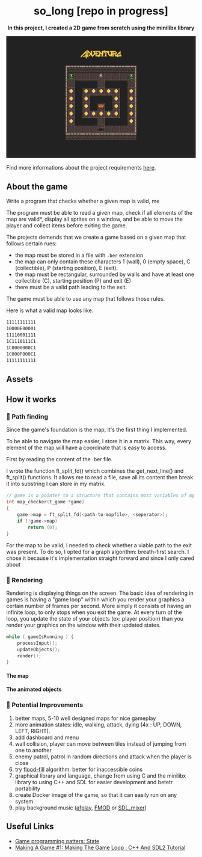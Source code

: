 <h1 align="center">so_long [repo in progress]</h1>
<p align="center">
	<b>In this project, I created a 2D game from scratch using the minilibx library</b>
</p>


![game preview](./documentation/preview.png)

Find more informations about the project requirements [here](./documentation/project_requirements.pdf).

## About the game <a name="about"></a>

Write a program that checks whether a given map is valid, me

The program must be able to read a given map, check if all elements of the map are valid*, display all sprites on a window, and be able to move the player and collect items before exiting the game.

The projects demends that we create a game based on a given map that follows certain rues:
- the map must be stored in a file with <code>.ber</code> extension
- the map can only contain these characters 1 (wall), 0 (empty space), C (collectible), P (starting position), E (exit).
- the map must be rectangular, surrounded by walls and have at least one collectible (C), starting position (P) and exit (E)
- there must be a valid path leading to the exit.

The game must be able to use any map that follows those rules.

Here is what a valid map looks like.

```bash
11111111111
10000E00001
11110001111
1C1110111C1
1C0000000C1
1C000P000C1
11111111111
```

## Assets

## How it works

### 📍 Path finding
Since the game's foundation is the map, it's the first thing I implemented.

To be able to navigate the map easier, I store it in a matrix. This way, every element of the map will have a coordinate that is easy to access.

First by reading the content of the .ber file. 

I wrote the function ft_split_fd() which combines the get_next_line() and ft_split() functions. It allows me to read a file, save all its content then break it into substring I can store in my matrix.

```C
// game is a pointer to a structure that contains most variables of my game
int	map_checker(t_game *game)
{
	game->map = ft_split_fd(<path-to-mapfile>, <seperator>);
	if (!game->map)
		return (0);
}
```

For the map to be valid, I needed to check whether a viable path to the exit was present.
To do so, I opted for a graph algorithm: breath-first search. I chose it because it's implementation straight forward and since I only cared about 
### 🎥 Rendering
Rendering is displaying things on the screen. The basic idea of rendering in games is	 having a "game loop" within which you render your graphics a certain number of frames per second. More simply it consists of having an infinite loop, to only stops when you exit the game. At every turn of the loop, you update the state of your objects (ex: player position) than you render your graphics on the window with their updated states. 
```C
while ( gameIsRunning ) {
	processInput();
	updateObjects();
	render();
}

```
#### The map
#### The animated objects

### 🧩 Potential Improvements
1. better maps, 5-10 well designed maps for nice gameplay
2. more animation states: idle, walking, attack, dying (4x : UP, DOWN, LEFT, RIGHT).
3. add dashboard and menu 
4. wall collision, player can move between tiles instead of jumping from one to another
5. enemy patrol, patrol in random directions and attack when the player is close
6. try [flood-fill](https://en.wikipedia.org/wiki/Flood_fill) algorithm. better for inaccessible coins
7. graphical library and language, change from using C and the minilibx library to using C++ and SDL for easier development and betetr portability
8. create Docker image of the game, so that it can easily run on any system
9. play background music ([afplay](https://ss64.com/osx/afplay.html), [FMOD](https://stackoverflow.com/questions/428884/how-to-play-mp3-files-in-c) or [SDL_mixer](https://lazyfoo.net/tutorials/SDL/21_sound_effects_and_music/index.php))

## Useful Links
- [Game programming patters: State](https://gameprogrammingpatterns.com/state.html)
- [Making A Game #1: Making The Game Loop : C++ And SDL2 Tutorial](https://youtu.be/44tO977slsU)
